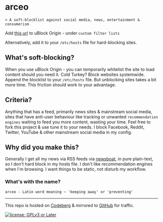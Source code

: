 # arceo

``` text
> A soft-blocklist against social media, news, entertainment & consumerism
```

Add [this url](https://codeberg.org/polarhive/arceo/raw/branch/main/lists/all.txt) to uBlock Origin - under ``custom filter lists``

Alternatively, add it to your `/etc/hosts` file for hard-blocking sites.

## What's soft-blocking? 

When you use uBlock Origin - you can temporarily whitelist the site to load
content should you need it. Cold Turkey? Block websites systemwide. Append the blocklist to your `/etc/hosts` file. But unblocking sites takes a bit more time. This friction
should work to your advantage.

## Criteria?

Anything that has a feed, primarily news sites & mainstream social media, sites that have anti-user behaviour like tracking or unwanted `recommendation engines` waiting to feed you more content, wasting your time. Feel free to fork this project & use tune it to your needs. I block Facebook, Reddit, Twitter, YouTube & other mainstream
social media in my config.

## Why did you make this?

Generally I get all my news via RSS feeds via [newsboat](https://polarhive.ml/dots), in pure plain-text, so I don't hard block in my hosts file. I don't like recommendation engines when I'm browsing. I want things to be static, not disturb my workflow.

### What's with the name?

``` text
arceo - Latin word meaning ~ 'keeping away' or 'preventing'
```
---
This repo is hosted on [Codeberg](https://polarhive.ml/arceo) & mirrored to [GitHub](https://polarhive.ml/github) for traffic.

[![license: GPLv3 or Later](https://polarhive.ml/assets/badges/gpl-3.svg)](https://www.gnu.org/licenses/gpl-3.0.txt)

